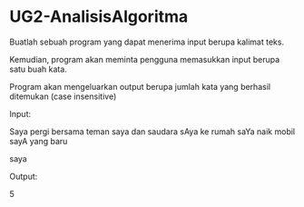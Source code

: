 # UG2-AnalisisAlgoritma
Buatlah sebuah program yang dapat menerima input berupa kalimat teks.

Kemudian, program akan meminta pengguna memasukkan input berupa satu buah kata.

Program akan mengeluarkan output berupa jumlah kata yang berhasil ditemukan (case insensitive)



Input:

Saya pergi bersama teman saya dan saudara sAya ke rumah saYa naik mobil sayA yang baru

saya



Output:

5

